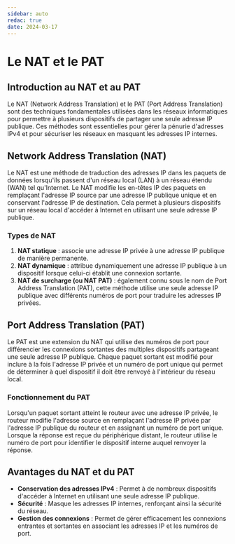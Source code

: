 ```yaml
---
sidebar: auto
redac: true
date: 2024-03-17
---
```

# Le NAT et le PAT
<Badge type="tip" text="Rédigé le 17/03/2024" />
<Badge type="warning" text="En cours de rédaction" />

## Introduction au NAT et au PAT

Le NAT (Network Address Translation) et le PAT (Port Address Translation) sont des techniques fondamentales utilisées dans les réseaux informatiques pour permettre à plusieurs dispositifs de partager une seule adresse IP publique. Ces méthodes sont essentielles pour gérer la pénurie d'adresses IPv4 et pour sécuriser les réseaux en masquant les adresses IP internes.

## Network Address Translation (NAT)

Le NAT est une méthode de traduction des adresses IP dans les paquets de données lorsqu'ils passent d'un réseau local (LAN) à un réseau étendu (WAN) tel qu'Internet. Le NAT modifie les en-têtes IP des paquets en remplaçant l'adresse IP source par une adresse IP publique unique et en conservant l'adresse IP de destination. Cela permet à plusieurs dispositifs sur un réseau local d'accéder à Internet en utilisant une seule adresse IP publique.

### Types de NAT

1. **NAT statique** : associe une adresse IP privée à une adresse IP publique de manière permanente.
2. **NAT dynamique** : attribue dynamiquement une adresse IP publique à un dispositif lorsque celui-ci établit une connexion sortante.
3. **NAT de surcharge (ou NAT PAT)** : également connu sous le nom de Port Address Translation (PAT), cette méthode utilise une seule adresse IP publique avec différents numéros de port pour traduire les adresses IP privées.

## Port Address Translation (PAT)

Le PAT est une extension du NAT qui utilise des numéros de port pour différencier les connexions sortantes des multiples dispositifs partageant une seule adresse IP publique. Chaque paquet sortant est modifié pour inclure à la fois l'adresse IP privée et un numéro de port unique qui permet de déterminer à quel dispositif il doit être renvoyé à l'intérieur du réseau local.

### Fonctionnement du PAT

Lorsqu'un paquet sortant atteint le routeur avec une adresse IP privée, le routeur modifie l'adresse source en remplaçant l'adresse IP privée par l'adresse IP publique du routeur et en assignant un numéro de port unique. Lorsque la réponse est reçue du périphérique distant, le routeur utilise le numéro de port pour identifier le dispositif interne auquel renvoyer la réponse.

## Avantages du NAT et du PAT

- **Conservation des adresses IPv4** : Permet à de nombreux dispositifs d'accéder à Internet en utilisant une seule adresse IP publique.
- **Sécurité** : Masque les adresses IP internes, renforçant ainsi la sécurité du réseau.
- **Gestion des connexions** : Permet de gérer efficacement les connexions entrantes et sortantes en associant les adresses IP et les numéros de port.


